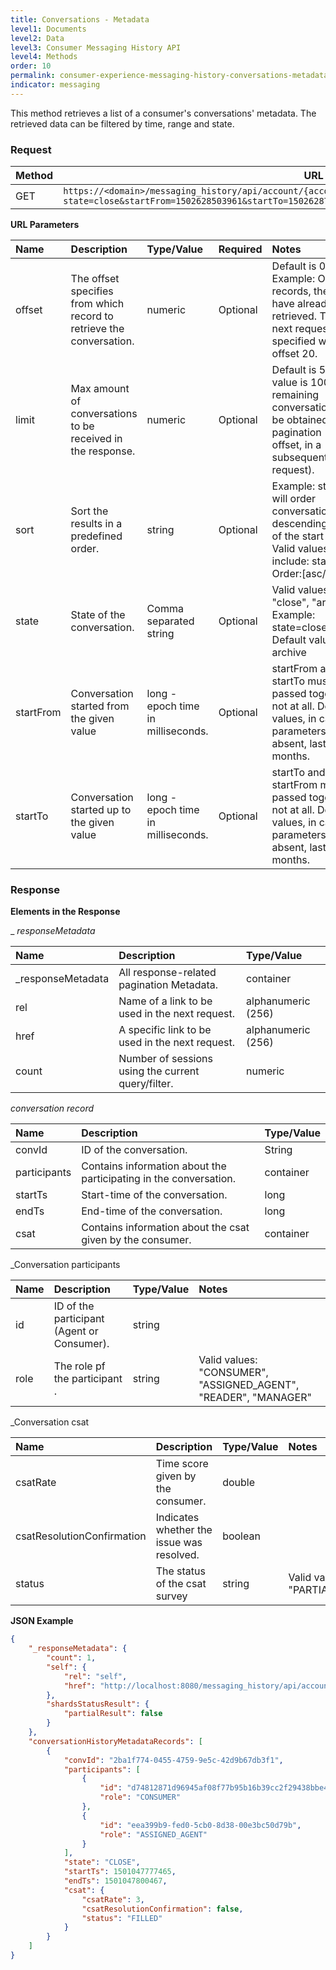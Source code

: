 ```yaml
---
title: Conversations - Metadata
level1: Documents
level2: Data
level3: Consumer Messaging History API
level4: Methods
order: 10
permalink: consumer-experience-messaging-history-conversations-metadata.html
indicator: messaging
---
```


This method retrieves a list of a consumer's conversations' metadata. The retrieved data can be filtered by time, range and state.

### Request

|Method| URL |
|------|-----|
|GET   | `https://<domain>/messaging_history/api/account/{accountID}/conversations/consumer/metadata/search?state=close&startFrom=1502628503961&startTo=1502628758614&offset=0&limit=50`|

**URL Parameters**

Name   | Description                                                          | Type/Value | Required | Notes
:----- | :------------------------------------------------------------------- | :--------- | :------- | :--------------------------------------------------------------------------------------------------------------------------------------------
offset | The offset specifies from which record to retrieve the conversation. | numeric    | Optional | Default is 0\. Example: Of 100 records, the first 20 have already been retrieved. Thus,the next request will be specified with offset 20.
limit  | Max amount of conversations to be received in the response.          | numeric    | Optional | Default is 50\. Max value is 100\. The remaining conversations can be obtained using pagination (using offset, in a subsequent request).
sort   | Sort the results in a predefined order.                              | string     | Optional | Example: start:desc will order conversations by descending value of the start time. Valid values include: start, end. Order:[asc/desc]
state        | State of the conversation.                 | Comma separated string             | Optional | Valid values: "close", "archive". Example: state=close,archive. Default value - archive
startFrom    | Conversation started from the given value  | long - epoch time in milliseconds. | Optional | startFrom and startTo must be passed together or not at all. Default values, in case start parameters are absent, last 13 months.
startTo      | Conversation started up to the given value | long - epoch time in milliseconds. | Optional | startTo and startFrom must be passed together or not at all. Default values, in case start parameters are absent, last 13 months.

### Response

**Elements in the Response**

_ _responseMetadata_

Name              | Description                                        | Type/Value
:---------------- | :------------------------------------------------- | :-----------------
_responseMetadata | All response-related pagination Metadata.          | container
rel               | Name of a link to be used in the next request.     | alphanumeric (256)
href              | A specific link to be used in the next request.    | alphanumeric (256)
count             | Number of sessions using the current query/filter. | numeric

_conversation record_

Name                 | Description                                                       | Type/Value
:------------------- | :---------------------------------------------------------------- | :---------
convId               | ID of the conversation.                                           | String     |
participants         | Contains information about the participating in the conversation. | container  |
startTs              | Start-time of the conversation.                                   | long       |
endTs                | End-time of the conversation.                                     | long       |
csat                 | Contains information about the csat given by the consumer.        | container  |

_Conversation participants

Name                 | Description                                 | Type/Value | Notes
:------------------- | :-------------------------------------------| :--------- | :------------------------------------------------------------------------------------------------------------
id                   | ID of the participant (Agent or Consumer).  | string     |
role                 | The role pf the participant .               | string     | Valid values: "CONSUMER", "ASSIGNED_AGENT", "READER", "MANAGER"


_Conversation csat

Name          | Description                                 | Type/Value | Notes
:------------ | :------------------------------------------ | :--------- | :-------------------------------------------------
csatRate                   | Time score given by the consumer.           | double     |
csatResolutionConfirmation | Indicates whether the issue was resolved.   | boolean    |
status                     | The status of the csat survey               | string     | Valid values: "FILLED", "PARTIALLY_FILLED","SKIPPED"

**JSON Example**

```json
{
    "_responseMetadata": {
        "count": 1,
        "self": {
            "rel": "self",
            "href": "http://localhost:8080/messaging_history/api/account/le69322492/conversations/consumer/metadata/search?limit=50&offset=0&sort=start:desc"
        },
        "shardsStatusResult": {
            "partialResult": false
        }
    },
    "conversationHistoryMetadataRecords": [
        {
            "convId": "2ba1f774-0455-4759-9e5c-42d9b67db3f1",
            "participants": [
                {
                    "id": "d74812871d96945af08f77b95b16b39cc2f29438bbe48b0109e2719575787332",
                    "role": "CONSUMER"
                },
                {
                    "id": "eea399b9-fed0-5cb0-8d38-00e3bc50d79b",
                    "role": "ASSIGNED_AGENT"
                }
            ],
            "state": "CLOSE",
            "startTs": 1501047777465,
            "endTs": 1501047800467,
            "csat": {
                "csatRate": 3,
                "csatResolutionConfirmation": false,
                "status": "FILLED"
            }
        }
    ]
}
```
